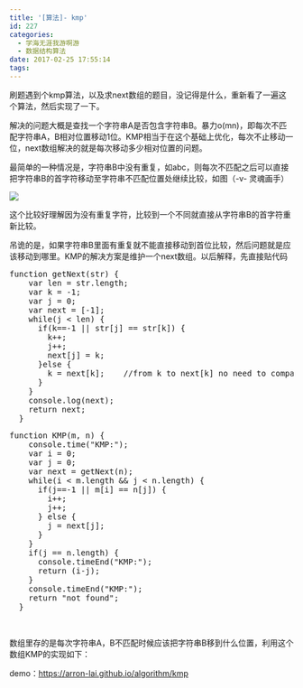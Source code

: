 ```yaml
---
title: '[算法]- kmp'
id: 227
categories:
  - 学海无涯我游啊游
  - 数据结构算法
date: 2017-02-25 17:55:14
tags:
---
```


刷题遇到个kmp算法，以及求next数组的题目，没记得是什么，重新看了一遍这个算法，然后实现了一下。

解决的问题大概是查找一个字符串A是否包含字符串B。暴力o(mn)，即每次不匹配字符串A，B相对位置移动1位。KMP相当于在这个基础上优化，每次不止移动一位，next数组解决的就是每次移动多少相对位置的问题。

最简单的一种情况是，字符串B中没有重复，如abc，则每次不匹配之后可以直接把字符串B的首字符移动至字符串不匹配位置处继续比较，如图（-v- 灵魂画手）

![](http://www.arronlai.com/wp-content/uploads/2017/02/WechatIMG6-e1488015850577-300x225.jpeg)

这个比较好理解因为没有重复字符，比较到一个不同就直接从字符串B的首字符重新比较。

吊诡的是，如果字符串B里面有重复就不能直接移动到首位比较，然后问题就是应该移动到哪里。KMP的解决方案是维护一个next数组。以后解释，先直接贴代码


<pre>function getNext(str) {
    var len = str.length;
    var k = -1;
    var j = 0;
    var next = [-1];
    while(j &lt; len) {
      if(k==-1 || str[j] == str[k]) {
        k++;
        j++;
        next[j] = k;
      }else {
        k = next[k];    //from k to next[k] no need to compare
      }
    }
    console.log(next);
    return next;
  }</pre>

<pre>function KMP(m, n) {
    console.time("KMP:");
    var i = 0;
    var j = 0;
    var next = getNext(n);
    while(i &lt; m.length &amp;&amp; j &lt; n.length) {
      if(j==-1 || m[i] == n[j]) {
        i++;
        j++;
      } else {
        j = next[j];
      }
    }
    if(j == n.length) {
      console.timeEnd("KMP:");
      return (i-j);
    }
    console.timeEnd("KMP:");
    return "not found";
  }</pre>


&nbsp;

数组里存的是每次字符串A，B不匹配时候应该把字符串B移到什么位置，利用这个数组KMP的实现如下：

demo：https://arron-lai.github.io/algorithm/kmp